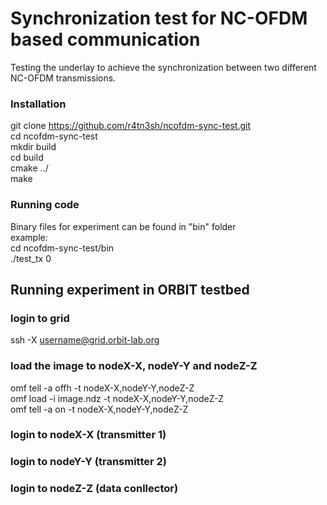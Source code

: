 # Synchronization test for NC-OFDM based communication

Testing the underlay to achieve the synchronization between two different NC-OFDM transmissions.

### Installation
git clone https://github.com/r4tn3sh/ncofdm-sync-test.git  
cd ncofdm-sync-test  
mkdir build  
cd build  
cmake ../  
make  

### Running code
Binary files for experiment can be found in "bin" folder  
example:  
cd ncofdm-sync-test/bin  
./test_tx 0  

## Running experiment in ORBIT testbed  
### login to grid  
ssh -X username@grid.orbit-lab.org  
### load the image to nodeX-X, nodeY-Y and nodeZ-Z  
omf tell -a offh -t nodeX-X,nodeY-Y,nodeZ-Z  
omf load -i image.ndz -t nodeX-X,nodeY-Y,nodeZ-Z  
omf tell -a on -t nodeX-X,nodeY-Y,nodeZ-Z  
### login to nodeX-X (transmitter 1)
### login to nodeY-Y (transmitter 2)
### login to nodeZ-Z (data conllector)
